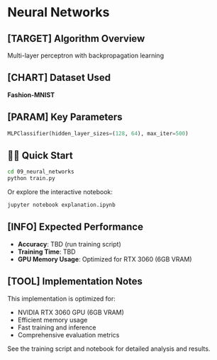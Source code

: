 # Neural Networks

## [TARGET] Algorithm Overview

Multi-layer perceptron with backpropagation learning

## [CHART] Dataset Used

**Fashion-MNIST**

## [PARAM] Key Parameters

```python
MLPClassifier(hidden_layer_sizes=(128, 64), max_iter=500)
```

## 🏃‍♂️ Quick Start

```bash
cd 09_neural_networks
python train.py
```

Or explore the interactive notebook:
```bash
jupyter notebook explanation.ipynb
```

## [INFO] Expected Performance

- **Accuracy**: TBD (run training script)
- **Training Time**: TBD
- **GPU Memory Usage**: Optimized for RTX 3060 (6GB VRAM)

## [TOOL] Implementation Notes

This implementation is optimized for:
- NVIDIA RTX 3060 GPU (6GB VRAM)
- Efficient memory usage
- Fast training and inference
- Comprehensive evaluation metrics

See the training script and notebook for detailed analysis and results.
